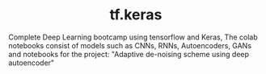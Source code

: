 # <center>tf.keras</center>
Complete Deep Learning bootcamp using tensorflow and Keras, 
The colab notebooks consist of models such as CNNs, RNNs, Autoencoders, GANs 
and notebooks for the project: "Adaptive de-noising scheme using deep autoencoder"   
 
